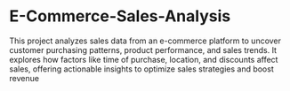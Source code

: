 # E-Commerce-Sales-Analysis
This project analyzes sales data from an e-commerce platform to uncover customer purchasing patterns, product performance, and sales trends. It explores how factors like time of purchase, location, and discounts affect sales, offering actionable insights to optimize sales strategies and boost revenue
